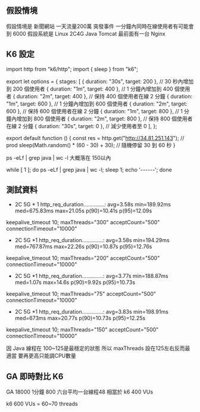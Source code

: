 ## 假設情境
假設情境是 新聞網站
一天流量200萬
突發事件 一分鐘內同時在線使用者有可能會到 6000
假設系統是 Linux 2C4G Java Tomcat 最前面有一台 Nginx

## K6 設定
import http from "k6/http";
import { sleep } from "k6";

export let options = {
  stages: [
    { duration: "30s", target: 200 },  // 30 秒內增加到 200 個使用者
    { duration: "1m", target: 400 },   // 1 分鐘內增加到 400 個使用者
    { duration: "2m", target: 400 },   // 保持 400 個使用者在線 2 分鐘
    { duration: "1m", target: 600 },   // 1 分鐘內增加到 600 個使用者
    { duration: "2m", target: 600 },   // 保持 600 個使用者在線 2 分鐘
    { duration: "1m", target: 800 },   // 1 分鐘內增加到 800 個使用者
    { duration: "2m", target: 800 },   // 保持 800 個使用者在線 2 分鐘
    { duration: "30s", target: 0 },    // 減少使用者至 0
  ],
};

export default function () {
  const res = http.get("http://34.81.251.143"); // prod
  sleep(Math.random() * (60 - 30) + 30); // 隨機停留 30 到 60 秒
}

ps -eLf | grep java | wc -l 
大概落在 150以內

while [ 1 ]; do ps -eLf | grep java | wc -l; sleep 1; echo '------'; done

## 測試資料

* 2C 5G * 1 
http_req_duration..............: avg=3.58s    min=189.92ms med=675.83ms max=21.05s  p(90)=10.41s   p(95)=12.09s

keepalive_timeout 10;
maxThreads="300"
acceptCount="500"
connectionTimeout="10000"


* 2C 5G *1
http_req_duration..............: avg=3.58s    min=194.29ms med=767.87ms max=22.26s  p(90)=10.87s   p(95)=12.76s

keepalive_timeout 10;
maxThreads="200"
acceptCount="500"
connectionTimeout="10000"

* 2C 5G *1
http_req_duration..............: avg=3.77s    min=188.87ms med=1.07s    max=14.6s   p(90)=9.92s    p(95)=10.73s 

keepalive_timeout 10;
maxThreads="75"
acceptCount="500"
connectionTimeout="10000"

* 2C 5G *1
http_req_duration..............: avg=3.83s    min=198.91ms med=673ms    max=20.77s  p(90)=10.73s   p(95)=12.25s

keepalive_timeout 10;
maxThreads="150"
acceptCount="500"
connectionTimeout="10000"

因 Java 線程在 100~125是最穩定的狀態 所以 maxThreads 設在125左右反而最適當
要再更高只能調CPU數量


## GA 即時對比 K6

GA 18000 1分鐘 800 六台平均一台線程48
相當於 k6 400 VUs

k6 600 VUs = 60~70 threads